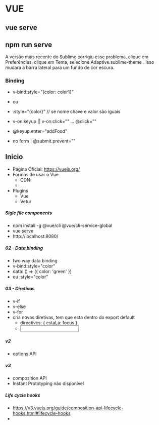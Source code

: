 # VUE

## vue serve
## npm run serve

A versão mais recente do Sublime corrigiu esse problema, clique em Preferências, clique em Tema, selecione Adaptive.sublime-theme . Isso mudará a barra lateral para um fundo de cor escura.

### Binding
- v-bind:style="{color: color1}"
- ou 
- :style="{color}" // se nome chave e valor são iguais

- v-on:keyup  || v-on:click="" ... @click=""
- @keyup.enter="addFood"
- no form | @submit.prevent=""

## Inicio
- Página Oficial: https://vuejs.org/
- Formas de usar o Vue
	- CDN: <script src="https://cdn.jsdelivr.net/npm/vue@2/dist/vue.js"></script>
	- <script src="https://cdn.jsdelivr.net/npm/vue@2"></script>
- Plugins
	- Vue
	- Vetur

##### Sigle file components
- npm install -g @vue/cli @vue/cli-service-global
- vue serve
- http://localhost:8080/

##### 02 - Data binding
- two way data binding
- v-bind:style="color"
- data: () => ({ color: 'green' })
- ou   :style="color"

##### 03 - Diretivas
- v-if
- v-else
- v-for
- cria novas diretivas, tem que esta dentro do export default
	- directives: {			estaLa: focus		}
	- <input type="text" v-estaLa>


##### v2
- options API

##### v3
- composition API
- Instant Prototyping não disponível

##### Life cycle hooks
- https://v3.vuejs.org/guide/composition-api-lifecycle-hooks.html#lifecycle-hooks
- 


